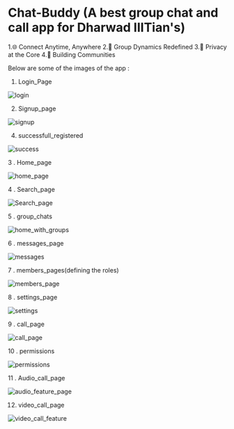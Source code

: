 # Chat-Buddy (A best group chat and call app for Dharwad IIITian's)

1.🌐 Connect Anytime, Anywhere
2.👥 Group Dynamics Redefined
3.🔐 Privacy at the Core
4.🤝 Building Communities

Below are some of the images of the app : 

1. Login_Page

![login](https://github.com/Chava-Sai/Chat-Buddy/assets/129037829/3626916d-c15e-4387-b58f-92816cb675f3)

2. Signup_page

![signup](https://github.com/Chava-Sai/Chat-Buddy/assets/129037829/1b6fb915-2729-4892-9277-b4e8fea64cd9)

4. successfull_registered

![success](https://github.com/Chava-Sai/Chat-Buddy/assets/129037829/1c7f5431-d7dd-45f8-ba79-072680010dac)

3 . Home_page

![home_page](https://github.com/Chava-Sai/Chat-Buddy/assets/129037829/0e459464-7683-49ff-988b-9dc3743cc14d)

4 . Search_page

![Search_page](https://github.com/Chava-Sai/Chat-Buddy/assets/129037829/06f0e627-563c-464f-8f6e-b59f04e188d4)

5 . group_chats

![home_with_groups](https://github.com/Chava-Sai/Chat-Buddy/assets/129037829/de44c93e-77d9-4c17-97f8-726ec3ec1be5)

6 . messages_page

![messages](https://github.com/Chava-Sai/Chat-Buddy/assets/129037829/82c615e3-060c-4439-ac82-5460273a2ae4)

7 . members_pages(defining the roles)

![members_page](https://github.com/Chava-Sai/Chat-Buddy/assets/129037829/260d8ec2-f67b-4915-9601-3dba0d3528f7)

8 . settings_page 

![settings](https://github.com/Chava-Sai/Chat-Buddy/assets/129037829/374f8d6b-f1ac-48f4-b223-cfaa36deec3b)

9 . call_page

![call_page](https://github.com/Chava-Sai/Chat-Buddy/assets/129037829/32c74c07-3a51-44cf-aaec-526855b34c5d)

10 . permissions

![permissions](https://github.com/Chava-Sai/Chat-Buddy/assets/129037829/70cf6ba2-9ee9-4c14-9688-e0b33764653e)

11 . Audio_call_page

![audio_feature_page](https://github.com/Chava-Sai/Chat-Buddy/assets/129037829/21e88f05-93e4-43cd-ad00-ffd1241a131a)

12. video_call_page

![video_call_feature](https://github.com/Chava-Sai/Chat-Buddy/assets/129037829/466e9b56-c25c-4e5e-baab-bd52becdef01)
